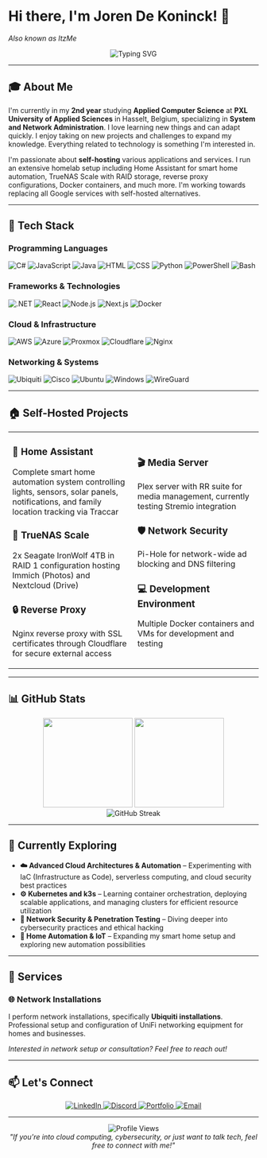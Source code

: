 # Hi there, I'm Joren De Koninck! 👋
*Also known as ItzMe*

<div align="center">
  <img src="https://readme-typing-svg.herokuapp.com?font=Fira+Code&pause=1000&color=2F81F7&center=true&vCenter=true&width=435&lines=Applied+Computer+Science+Student;System+%26+Network+Administrator;Self-Hosting+Enthusiast;Cloud+Technology+Passionate" alt="Typing SVG" />
</div>

---

## 🎓 About Me

I'm currently in my **2nd year** studying **Applied Computer Science** at **PXL University of Applied Sciences** in Hasselt, Belgium, specializing in **System and Network Administration**. I love learning new things and can adapt quickly. I enjoy taking on new projects and challenges to expand my knowledge. Everything related to technology is something I'm interested in.

I'm passionate about **self-hosting** various applications and services. I run an extensive homelab setup including Home Assistant for smart home automation, TrueNAS Scale with RAID storage, reverse proxy configurations, Docker containers, and much more. I'm working towards replacing all Google services with self-hosted alternatives.

---

## 🔧 Tech Stack

### Programming Languages
<p align="left">
  <img src="https://img.shields.io/badge/C%23-239120?style=for-the-badge&logo=c-sharp&logoColor=white" alt="C#" />
  <img src="https://img.shields.io/badge/JavaScript-F7DF1E?style=for-the-badge&logo=javascript&logoColor=black" alt="JavaScript" />
  <img src="https://img.shields.io/badge/Java-ED8B00?style=for-the-badge&logo=openjdk&logoColor=white" alt="Java" />
  <img src="https://img.shields.io/badge/HTML5-E34F26?style=for-the-badge&logo=html5&logoColor=white" alt="HTML" />
  <img src="https://img.shields.io/badge/CSS3-1572B6?style=for-the-badge&logo=css3&logoColor=white" alt="CSS" />
  <img src="https://img.shields.io/badge/Python-3776AB?style=for-the-badge&logo=python&logoColor=white" alt="Python" />
  <img src="https://img.shields.io/badge/PowerShell-5391FE?style=for-the-badge&logo=powershell&logoColor=white" alt="PowerShell" />
  <img src="https://img.shields.io/badge/GNU%20Bash-4EAA25?style=for-the-badge&logo=GNU%20Bash&logoColor=white" alt="Bash" />
</p>

### Frameworks & Technologies
<p align="left">
  <img src="https://img.shields.io/badge/.NET-5C2D91?style=for-the-badge&logo=.net&logoColor=white" alt=".NET" />
  <img src="https://img.shields.io/badge/React-20232A?style=for-the-badge&logo=react&logoColor=61DAFB" alt="React" />
  <img src="https://img.shields.io/badge/Node.js-43853D?style=for-the-badge&logo=node.js&logoColor=white" alt="Node.js" />
  <img src="https://img.shields.io/badge/Next.js-000000?style=for-the-badge&logo=nextdotjs&logoColor=white" alt="Next.js" />
  <img src="https://img.shields.io/badge/Docker-2496ED?style=for-the-badge&logo=docker&logoColor=white" alt="Docker" />
</p>

### Cloud & Infrastructure
<p align="left">
  <img src="https://img.shields.io/badge/AWS-232F3E?style=for-the-badge&logo=amazon-aws&logoColor=white" alt="AWS" />
  <img src="https://img.shields.io/badge/Microsoft_Azure-0078D4?style=for-the-badge&logo=microsoft-azure&logoColor=white" alt="Azure" />
  <img src="https://img.shields.io/badge/Proxmox-E57000?style=for-the-badge&logo=proxmox&logoColor=white" alt="Proxmox" />
  <img src="https://img.shields.io/badge/Cloudflare-F38020?style=for-the-badge&logo=Cloudflare&logoColor=white" alt="Cloudflare" />
  <img src="https://img.shields.io/badge/Nginx-009639?style=for-the-badge&logo=nginx&logoColor=white" alt="Nginx" />
</p>

### Networking & Systems
<p align="left">
  <img src="https://img.shields.io/badge/Ubiquiti-0559C9?style=for-the-badge&logo=ubiquiti&logoColor=white" alt="Ubiquiti" />
  <img src="https://img.shields.io/badge/Cisco-1BA0D7?style=for-the-badge&logo=cisco&logoColor=white" alt="Cisco" />
  <img src="https://img.shields.io/badge/Ubuntu-E95420?style=for-the-badge&logo=ubuntu&logoColor=white" alt="Ubuntu" />
  <img src="https://img.shields.io/badge/Windows-0078D6?style=for-the-badge&logo=windows&logoColor=white" alt="Windows" />
  <img src="https://img.shields.io/badge/WireGuard-88171A?style=for-the-badge&logo=wireguard&logoColor=white" alt="WireGuard" />
</p>

---

## 🏠 Self-Hosted Projects

<table>
<tr>
<td width="50%">

### 🏡 **Home Assistant**
Complete smart home automation system controlling lights, sensors, solar panels, notifications, and family location tracking via Traccar

### 💾 **TrueNAS Scale**
2x Seagate IronWolf 4TB in RAID 1 configuration hosting Immich (Photos) and Nextcloud (Drive)

### 🔒 **Reverse Proxy**
Nginx reverse proxy with SSL certificates through Cloudflare for secure external access

</td>
<td width="50%">

### 🎬 **Media Server**
Plex server with RR suite for media management, currently testing Stremio integration

### 🛡️ **Network Security**
Pi-Hole for network-wide ad blocking and DNS filtering

### 💻 **Development Environment**
Multiple Docker containers and VMs for development and testing

</td>
</tr>
</table>

---

## 📊 GitHub Stats

<div align="center">
  <img height="180em" src="https://github-readme-stats.vercel.app/api?username=ItzMe0515&show_icons=true&theme=tokyonight&include_all_commits=true&count_private=true"/>
  <img height="180em" src="https://github-readme-stats.vercel.app/api/top-langs/?username=ItzMe0515&layout=compact&langs_count=8&theme=tokyonight"/>
</div>

<div align="center">
  <img src="https://streak-stats.demolab.com/?user=ItzMe0515&theme=tokyonight" alt="GitHub Streak" />
</div>

---

## 🚀 Currently Exploring

- **☁️ Advanced Cloud Architectures & Automation** – Experimenting with IaC (Infrastructure as Code), serverless computing, and cloud security best practices
- **⚙️ Kubernetes and k3s** – Learning container orchestration, deploying scalable applications, and managing clusters for efficient resource utilization
- **🔐 Network Security & Penetration Testing** – Diving deeper into cybersecurity practices and ethical hacking
- **🤖 Home Automation & IoT** – Expanding my smart home setup and exploring new automation possibilities

---

## 💼 Services

### 🌐 Network Installations
I perform network installations, specifically **Ubiquiti installations**. Professional setup and configuration of UniFi networking equipment for homes and businesses.

*Interested in network setup or consultation? Feel free to reach out!*

---

## 📫 Let's Connect

<p align="center">
  <a href="https://www.linkedin.com/in/joren-de-koninck">
    <img src="https://img.shields.io/badge/LinkedIn-0077B5?style=for-the-badge&logo=linkedin&logoColor=white" alt="LinkedIn" />
  </a>
  <a href="https://discord.com/users/4029062529482752">
    <img src="https://img.shields.io/badge/Discord-7289DA?style=for-the-badge&logo=discord&logoColor=white" alt="Discord" />
  </a>
  <a href="https://itzme.netlinksolutions.net">
    <img src="https://img.shields.io/badge/Portfolio-000000?style=for-the-badge&logo=About.me&logoColor=white" alt="Portfolio" />
  </a>
  <a href="mailto:contact@itzme.netlinksolutions.net">
    <img src="https://img.shields.io/badge/Email-D14836?style=for-the-badge&logo=gmail&logoColor=white" alt="Email" />
  </a>
</p>

---

<div align="center">
  <img src="https://komarev.com/ghpvc/?username=ItzMe0515&label=Profile%20views&color=0e75b6&style=flat" alt="Profile Views" />
</div>

<div align="center">
  <i>"If you're into cloud computing, cybersecurity, or just want to talk tech, feel free to connect with me!"</i>
</div>
